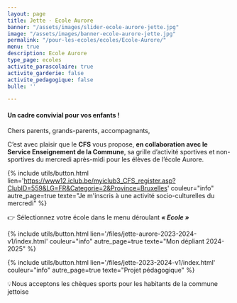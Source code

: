 ```yaml
---
layout: page
title: Jette - Ecole Aurore
banner: "/assets/images/slider-ecole-aurore-jette.jpg"
image: "/assets/images/banner-ecole-aurore-jette.jpg"
permalink: "/pour-les-ecoles/ecoles/Ecole-Aurore/"
menu: true
description: Ecole Aurore
type_page: ecoles
activite_parascolaire: true
activite_garderie: false
activite_pedagogique: false
bulle: ''

---
```

#### **Un cadre convivial pour vos enfants !**

Chers parents, grands-parents, accompagnants,

C’est avec plaisir que le **CFS** vous propose, **en collaboration avec le Service Enseignement de la Commune**, sa grille d’activité sportives et non-sportives du mercredi après-midi pour les élèves de l’école Aurore.

{% include utils/button.html  
lien='https://www12.iclub.be/myiclub3_CFS_register.asp?ClubID=559&LG=FR&Categorie=2&Province=Bruxelles' couleur="info" autre_page=true texte="Je m'inscris à une activité socio-culturelles du mercredi" %}

👉 Sélectionnez votre école dans le menu déroulant **_« Ecole »_**

{% include utils/button.html lien='/files/jette-aurore-2023-2024-v1/index.html' couleur="info" autre_page=true texte="Mon dépliant 2024-2025" %}

{% include utils/button.html lien='/files/jette-2023-2024-v1/index.html' couleur="info" autre_page=true texte="Projet pédagogique" %}

💡Nous acceptons les chèques sports pour les habitants de la commune jettoise